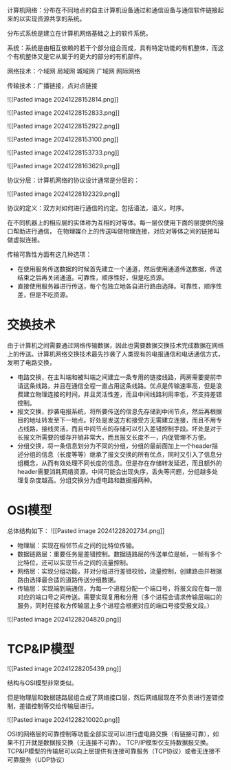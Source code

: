 计算机网络：分布在不同地点的自主计算机设备通过和通信设备与通信软件链接起来的以实现资源共享的系统。


分布式系统是建立在计算机网络基础之上的软件系统。

系统：系统是由相互依赖的若干个部分组合而成，具有特定功能的有机整体，而这个有机整体又是它从属于的更大的部分的有机部件。

网络技术：个域网 局域网 城域网  广域网 网际网络

传输技术：广播链接，点对点链接

![[Pasted image 20241228152814.png]]


![[Pasted image 20241228152833.png]]


![[Pasted image 20241228152922.png]]


![[Pasted image 20241228153100.png]]


![[Pasted image 20241228153733.png]]


![[Pasted image 20241228163629.png]]


协议分层：计算机网络的协议设计通常是分层的：

![[Pasted image 20241228192329.png]]


协议的定义：双方对如何进行通信的约定。包括语法，语义，时序。

在不同机器上的相应层的实体称为互相的对等体。每一层仅使用下面的层提供的接口帮助进行通信， 在物理媒介上的传送叫做物理连接，对应对等体之间的链接叫做虚拟连接。


传输可靠性方面有这几种选项：
- 在使用服务传送数据的时候首先建立一个通道，然后使用通道传送数据，传送结束之后再关闭通道。可靠性，顺序性好，但是吃资源。
- 直接使用服务器进行传送，每个包独立地各自进行路由选择。可靠性，顺序性差，但是不吃资源。


# 交换技术

由于计算机之间需要通过网络传输数据，因此也需要数据交换技术完成数据在网络上的传送。计算机网络交换技术最先抄袭了人类现有的电报通信和电话通信方式，发明了电路交换，

- 电路交换，在主叫端和被叫端之间建立一条专用的链接线路，两房需要提前申请这条线路，并且在通信全程一直占用这条线路。优点是传输速率高，但是浪费建立物理连接的时间，并且灵活性差，而且中间线路利用率低，不支持差错控制。
- 报文交换，抄袭电报系统，将所要传送的信息先存储到中间节点，然后再根据目的地址转发至下一地点。好处是发送方和接受方无需建立连接，而且不用专占线路，接线灵活，而且中间节点的存储可以引入差错控制手段。坏处是对于长报文所需要的缓存开销非常大，而且报文长度不一，内促管理不方便。
- 分组交换，将一条信息划分为不同的分组，分组的最前面加上一个header描述分组的信息（长度等等）继承了报文交换的所有优点，同时又引入了信息分组概念，从而有效处理不同长度的信息。但是存在存储转发延迟，而且额外的header需要消耗网络资源。中间可能会出现失序，丢失等问题，分组越多处理复杂度越高。分组交换分为虚电路和数据报两种。

# OSI模型

总体结构如下：
![[Pasted image 20241228202734.png]]

- 物理层：实现在相邻节点之间的比特位传输。
- 数据链路层：重要任务是差错控制。数据链路层的传送单位是帧，一帧有多个比特位，还可以实现节点之间的流量控制。
- 网络层：实现分组功能，并对分组进行差错校验，流量控制，创建路由并根据路由选择最合适的道路传送分组数据。
- 传输层：实现端到端通信，为每一个进程分配一个端口号，将报文段在每一层对应的端口号之间传送。需要实现复用和分用（多个进程会请求传输层端口的服务，同时在接收方传输层上多个进程会根据对应的端口号接受报文段。）

![[Pasted image 20241228204820.png]]



# TCP&IP模型

![[Pasted image 20241228205439.png]]

结构与OSI模型非常类似。

但是物理层和数据链路层组合成了网络接口层，然后网络层现在不负责进行差错控制，差错控制等交给传输层进行。

![[Pasted image 20241228210020.png]]


OSI的网络层的可靠控制等功能全部实现可以进行虚电路交换（有链接可靠），如果不打开就是数据报交换（无连接不可靠）。
TCP/IP模型仅支持数据报交换。TCP&IP模型的传输层可以向上层提供有连接可靠服务（TCP协议）或者无连接不可靠服务（UDP协议）




